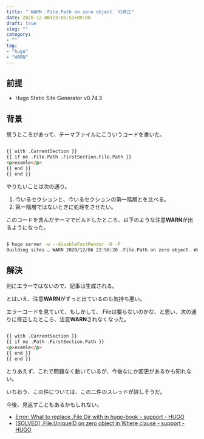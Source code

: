 ```yaml
---
title: "`WARN .File.Path on zero object.`の修正"
date: 2020-12-06T23:05:51+09:00
draft: true
slug: ""
category:
- ""
tag:
- "hugo"
- "WARN"
---
```


前提
----

* Hugo Static Site Generator v0.74.3

背景
----

思うところがあって、テーマファイルにこういうコードを書いた。

```html

{{ with .CurrentSection }}
{{ if ne .File.Path .FirstSection.File.Path }}
<p>examle</p>
{{ end }}
{{ end }}

```

やりたいことは次の通り。

1. 今いるセクションと、今いるセクションの第一階層とを比べる。
2. 第一階層ではないときに処理をさせたい。

このコードを含んだテーマでビルドしたところ、以下のような注意**WARN**が出るようになった。

```bash

$ hugo server -w --disableFastRender -D -F
Building sites … WARN 2020/12/06 22:58:20 .File.Path on zero object. Wrap it in if or with: {{ with .File }}{{ .Path }}{{ end }}

```

解決
----

別にエラーではないので、記事は生成される。

とはいえ、注意**WARN**がずっと出ているのも気持ち悪い。

エラーコードを見ていて、もしかして、.Fileは要らないのかな、と思い、次の通りに修正したところ、注意**WARN**されなくなった。

```html

{{ with .CurrentSection }}
{{ if ne .Path .FirstSection.Path }}
<p>examle</p>
{{ end }}
{{ end }}

```

とりあえず、これで問題なく動いているが、今後なにか変更があるかも知れない。

いちおう、この件については、この二件のスレッドが詳しそうだ。

今後、見返すこともあるかもしれない。

* [Error: What to replace .File.Dir with in hugo-book - support - HUGO](https://discourse.gohugo.io/t/error-what-to-replace-file-dir-with-in-hugo-book/18118)
* [\[SOLVED\] .File.UniqueID on zero object in Where clause - support - HUGO](https://discourse.gohugo.io/t/solved-file-uniqueid-on-zero-object-in-where-clause/19554)
